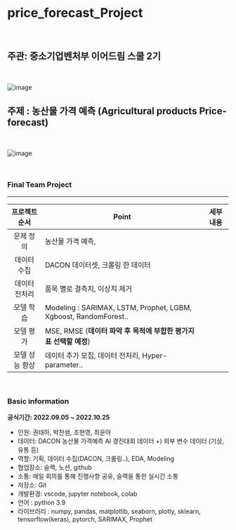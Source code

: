 # price_forecast_Project

<br>

## 주관: 중소기업벤처부 이어드림 스쿨 2기

<br>

![image](https://img.hankyung.com/photo/201805/AB.16625443.1.jpg)

## 주제 : 농산물 가격 예측 (Agricultural products Price-forecast)

<br>

![image](https://res.cloudinary.com/linkareer/image/fetch/f_auto/https://api.linkareer.com/attachments/39888)

<br>

### Final Team Project 

---

|  프로젝트 순서 |     Point    | 세부 내용 |  
|:------------------:| -----|------|
|문제 정의| 농산물 가격 예측,  ||
|데이터 수집| DACON 데이터셋, 크롤링 한 데이터 ||   
|데이터 전처리| 품목 별로 결측치, 이상치 제거 |
|모델 학습| Modeling : SARIMAX, LSTM, Prophet, LGBM, Xgboost, RandomForest.. |   |
|모델 평가| MSE, RMSE (**데이터 파악 후 목적에 부합한 평가지표 선택할 예정**) | |
|모델 성능 향상| 데이터 추가 모집, 데이터 전처리, Hyper-parameter.. |   |

<br>

### Basic information

**공식기간: 2022.09.05 ~ 2022.10.25**


- 인원: 권태하, 박찬샘, 조현영, 최윤아
- 데이터: DACON 농산물 가격예측 AI 경진대회 데이터 +) 외부 변수 데이터 (기상, 유통 등)
- 역할: 기획, 데이터 수집(DACON, 크롤링..), EDA, Modeling
- 협업장소: 슬랙, 노션, github
- 소통: 매일 회의를 통해 진행사항 공유, 슬랙을 통한 실시간 소통
- 저장소: Git
- 개발환경: vscode, jupyter notebook, colab
- 언어 : python 3.9
- 라이브러리 : numpy, pandas, matplotlib, seaborn, plotly, sklearn, tensorflow(keras), pytorch, SARIMAX, Prophet
